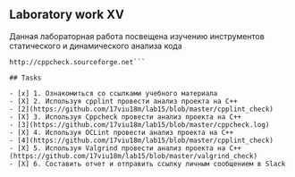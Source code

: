 ## Laboratory work XV


Данная лабораторная работа посвещена изучению инструментов статического и динамического анализа кода
```Code Analytics
http://cppcheck.sourceforge.net```

## Tasks

- [x] 1. Ознакомиться со ссылками учебного материала      
- [X] 2. Используя cpplint провести анализ проекта на C++
- [2](https://github.com/17viu18m/lab15/blob/master/cpplint_check)
- [X] 3. Используя Cppcheck провести анализ проекта на C++
- [3](https://github.com/17viu18m/lab15/blob/master/cppcheck.log)
- [X] 4. Используя OCLint провести анализ проекта на C++
- [4](https://github.com/17viu18m/lab15/blob/master/cpplint_check)
- [X] 5. Используя Valgrind провести анализ проекта на C++(https://github.com/17viu18m/lab15/blob/master/valgrind_check)
- [X] 6. Составить отчет и отправить ссылку личным сообщением в Slack 


